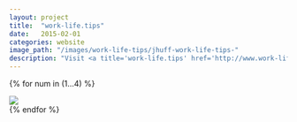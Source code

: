 ```yaml
---
layout: project
title:  "work-life.tips"
date:   2015-02-01
categories: website 
image_path: "/images/work-life-tips/jhuff-work-life-tips-"
description: "Visit <a title='work-life.tips' href='http://www.work-life.tips'>work-life.tips</a>. Relax your mind and optimize your life."
---
```


{% for num in (1...4) %}
<div>
    <img class="mb3" src="{{ page.image_path }}{{ num }}.jpg" />
</div>
{% endfor %}
